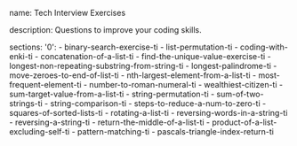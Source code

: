 name: Tech Interview Exercises

description: Questions to improve your coding skills.

sections:
  '0':
    - binary-search-exercise-ti
    - list-permutation-ti
    - coding-with-enki-ti
    - concatenation-of-a-list-ti
    - find-the-unique-value-exercise-ti
    - longest-non-repeating-substring-from-string-ti
    - longest-palindrome-ti
    - move-zeroes-to-end-of-list-ti
    - nth-largest-element-from-a-list-ti
    - most-frequent-element-ti
    - number-to-roman-numeral-ti
    - wealthiest-citizen-ti
    - sum-target-value-from-a-list-ti
    - string-permutation-ti
    - sum-of-two-strings-ti
    - string-comparison-ti
    - steps-to-reduce-a-num-to-zero-ti
    - squares-of-sorted-lists-ti
    - rotating-a-list-ti
    - reversing-words-in-a-string-ti
    - reversing-a-string-ti
    - return-the-middle-of-a-list-ti
    - product-of-a-list-excluding-self-ti
    - pattern-matching-ti
    - pascals-triangle-index-return-ti